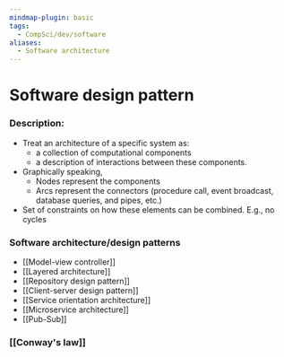 ```yaml
---
mindmap-plugin: basic
tags:
  - CompSci/dev/software
aliases:
  - Software architecture
---
```

# Software design pattern
### Description:
- Treat an architecture of a specific system as:
	- a collection of computational components
	- a description of interactions between these components.
- Graphically speaking,
	- Nodes represent the components
	- Arcs represent the connectors (procedure call, event broadcast, database queries, and pipes, etc.)
- Set of constraints on how these elements can be combined. E.g., no cycles 
### Software architecture/design patterns
- [[Model-view controller]]
- [[Layered architecture]]
- [[Repository design pattern]]
- [[Client-server design pattern]]
- [[Service orientation architecture]]
- [[Microservice architecture]]
- [[Pub-Sub]]
### [[Conway's law]]